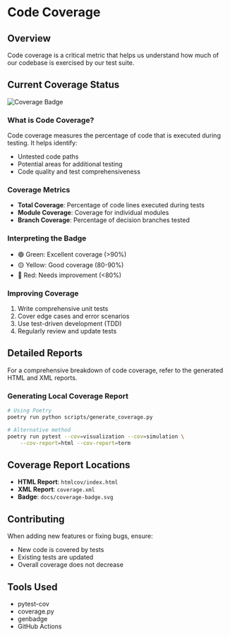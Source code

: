 # Code Coverage

## Overview

Code coverage is a critical metric that helps us understand how much of our codebase is exercised by our test suite.

## Current Coverage Status

![Coverage Badge](coverage-badge.svg)

### What is Code Coverage?

Code coverage measures the percentage of code that is executed during testing. It helps identify:
- Untested code paths
- Potential areas for additional testing
- Code quality and test comprehensiveness

### Coverage Metrics

- **Total Coverage**: Percentage of code lines executed during tests
- **Module Coverage**: Coverage for individual modules
- **Branch Coverage**: Percentage of decision branches tested

### Interpreting the Badge

- 🟢 Green: Excellent coverage (>90%)
- 🟡 Yellow: Good coverage (80-90%)
- 🔴 Red: Needs improvement (<80%)

### Improving Coverage

1. Write comprehensive unit tests
2. Cover edge cases and error scenarios
3. Use test-driven development (TDD)
4. Regularly review and update tests

## Detailed Reports

For a comprehensive breakdown of code coverage, refer to the generated HTML and XML reports.

### Generating Local Coverage Report

```bash
# Using Poetry
poetry run python scripts/generate_coverage.py

# Alternative method
poetry run pytest --cov=visualization --cov=simulation \
    --cov-report=html --cov-report=term
```

## Coverage Report Locations

- **HTML Report**: `htmlcov/index.html`
- **XML Report**: `coverage.xml`
- **Badge**: `docs/coverage-badge.svg`

## Contributing

When adding new features or fixing bugs, ensure:
- New code is covered by tests
- Existing tests are updated
- Overall coverage does not decrease

## Tools Used

- pytest-cov
- coverage.py
- genbadge
- GitHub Actions
